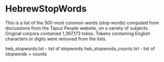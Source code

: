 # HebrewStopWords
This is a list of the 500 most common words (stop words) computed from discussions from the Tapuz People website, on a variety of subjects.
Original corpora contained 1,397,173 tokes.
Tokens containing English characters or digits were removed from the lists.

heb_stopwords.txt - list of stopwords
heb_stopwords_counts.txt - list of stopwords + counts

